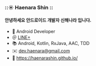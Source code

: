 ### ::☀️  Haenara Shin ::

#### 안녕하세요 안드로이드 개발자 신해나라 입니다. 

- 🤖 Android Developer 
- ＠ [LINE+](https://linepluscorp.com/)
- 📚 Android, Kotlin, RxJava, AAC, TDD
- ✉️ [dev.haenara@gmail.com](mailto:dev.haenara@gmail.com)
- 🦄 https://haenarashin.github.io/
